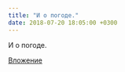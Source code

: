 ```yaml
---
title: "И о погоде."
date: 2018-07-20 18:05:00 +0300
---
```


И о погоде.

[Вложение](https://vk.com/photo41076938_456243941)

